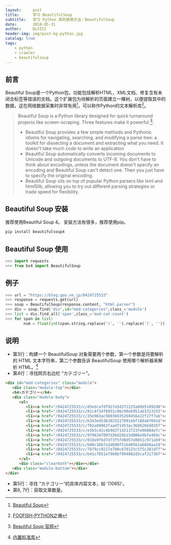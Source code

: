 ```yaml
---
layout:     post
title:      学习 BeautifulSoup 
subtitle:   学习 Python 库的使用方法：BeautifulSoup
date:       2018-05-31
author:     DLXIII
header-img: img/post-bg-python.jpg
catalog: true
tags:
    - python
    - crawler
    - beautifulsoup
---
```



## 前言

Beautiful Soup是一个Python包，功能包括解析HTML、XML文档、修复含有未闭合标签等错误的文档。这个扩展包为待解析的页面建立一棵树，以便提取其中的数据，这在网络数据采集时非常有用[^BeautifulSoup]。可以称作Python的文本解析库[^解析]。

<!--more-->

> Beautiful Soup is a Python library designed for quick turnaround projects like screen-scraping. Three features make it powerful [^介绍]:
> * Beautiful Soup provides a few simple methods and Pythonic idioms for navigating, searching, and modifying a parse tree: a toolkit for dissecting a document and extracting what you need. It doesn't take much code to write an application
> * Beautiful Soup automatically converts incoming documents to Unicode and outgoing documents to UTF-8. You don't have to think about encodings, unless the document doesn't specify an encoding and Beautiful Soup can't detect one. Then you just have to specify the original encoding.
> * Beautiful Soup sits on top of popular Python parsers like lxml and html5lib, allowing you to try out different parsing strategies or trade speed for flexibility.


## Beautiful Soup 安装

推荐使用Beautiful Soup 4。
安装方法有很多，推荐使用pip。

~~~bash
pip install beautifulsoup4
~~~

## Beautiful Soup 使用

~~~python
>>> import requests
>>> from bs4 import BeautifulSoup
~~~

## 例子

~~~python
>>> url = "https://blog.goo.ne.jp/0424725533"
>>> response = requests.get(url)
>>> soup = BeautifulSoup(response.content, "html.parser")
>>> div = soup.find('div',id="mod-categories",class_='module')
>>> list = div.find_all('span',class_='mod-cat-count')
>>> for span in list:
        num = float(int(span.string.replace('(', '').replace(')', '')))
~~~

## 说明

 - 第3行：构建一个 BeautifulSoup 对象需要两个参数，第一个参数是将要解析的 HTML 文本字符串，第二个参数告诉 BeautifulSoup 使用哪个解析器来解析 HTML。[^方法] 
 - 第4行：寻找网页右边栏 “カテゴリー”。

~~~html
<div id="mod-categories" class="module">
   <div class="module-top"></div>
   <h4>カテゴリー</h4>
   <div class="module-body">
      <ul>
         <li><a href="/0424725533/c/d5edcafdf927a5d2f2225a60d51092d8"><span class="mod-cat-name">その他</span></a><span class="mod-cat-count">(7)</span></li>
         <li><a href="/0424725533/c/81c4f34f8951c06c98eb951ab3313255"><span class="mod-cat-name">国語の話</span></a><span class="mod-cat-count">(8)</span></li>
         <li><a href="/0424725533/c/35e963ac9803b935269456e22f27f7ab"><span class="mod-cat-name">社会の話</span></a><span class="mod-cat-count">(42)</span></li>
         <li><a href="/0424725533/c/b343ed5363825227091ebf188abf041d"><span class="mod-cat-name">理科の話</span></a><span class="mod-cat-count">(20)</span></li>
         <li><a href="/0424725533/c/f02a88062faad71d53ac36862664835f"><span class="mod-cat-name">英語の話</span></a><span class="mod-cat-count">(239)</span></li>
         <li><a href="/0424725533/c/e5b5c42c4b9d2f14213723fe06884efc"><span class="mod-cat-name">数学・算数の話</span></a><span class="mod-cat-count">(1065)</span></li>
         <li><a href="/0424725533/c/9f98347097d36d26b15d006e9bfe469c"><span class="mod-cat-name">学習塾塾長の日記</span></a><span class="mod-cat-count">(384)</span></li>
         <li><a href="/0424725533/c/018a9f6d7d73f5fd0d57e8651c971a50"><span class="mod-cat-name">高校受験</span></a><span class="mod-cat-count">(46)</span></li>
         <li><a href="/0424725533/c/b00c18b7a3d890f51b40561e66b9aa19"><span class="mod-cat-name">中学受験</span></a><span class="mod-cat-count">(15)</span></li>
         <li><a href="/0424725533/c/7b79cc9217e7b0c878125c5f5c281dff"><span class="mod-cat-name">勉強のやり方</span></a><span class="mod-cat-count">(93)</span></li>
         <li><a href="/0424725533/c/b41cf851e7960bf994082d5caf21730f"><span class="mod-cat-name">東久留米の話題</span></a><span class="mod-cat-count">(1)</span></li>
      </ul>
      <div class="clearboth"></div></div>
   <div class="module-bottom"></div>
</div>
~~~

 - 第5行：寻找 “カテゴリー”的具体内容文本，如 '<span class="mod-cat-count">(1065)</span>'。
 - 第6, 7行：获取文章数量。

[^BeautifulSoup]: [Beautiful Soup](https://zh.wikipedia.org/wiki/Beautiful_Soup)

[^解析]: [FOOFISH-PYTHON之禅](https://foofish.net/crawler-beautifulsoup.html)

[^介绍]: [Beautiful Soup 官网](https://www.crummy.com/software/BeautifulSoup/#Download)

[^方法]: [内置标准库](https://cuiqingcai.com/1319.html)

